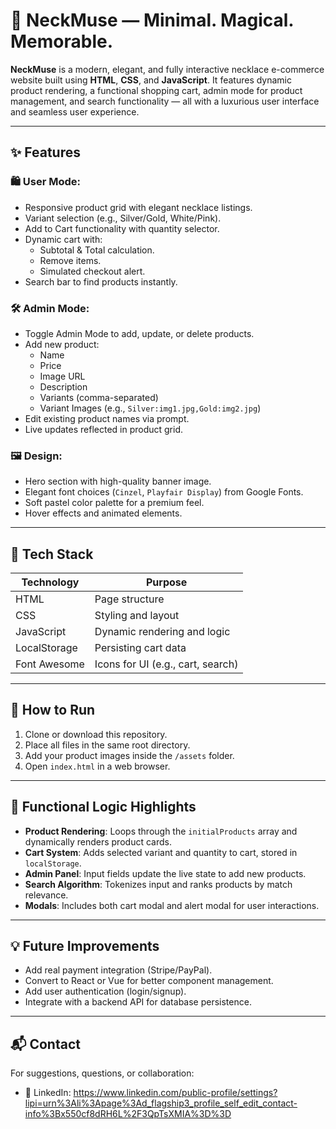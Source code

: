 # 💎 NeckMuse — Minimal. Magical. Memorable.

**NeckMuse** is a modern, elegant, and fully interactive necklace e-commerce website built using **HTML**, **CSS**, and **JavaScript**. It features dynamic product rendering, a functional shopping cart, admin mode for product management, and search functionality — all with a luxurious user interface and seamless user experience.

---

## ✨ Features

### 🛍️ User Mode:
- Responsive product grid with elegant necklace listings.
- Variant selection (e.g., Silver/Gold, White/Pink).
- Add to Cart functionality with quantity selector.
- Dynamic cart with:
  - Subtotal & Total calculation.
  - Remove items.
  - Simulated checkout alert.
- Search bar to find products instantly.

### 🛠️ Admin Mode:
- Toggle Admin Mode to add, update, or delete products.
- Add new product:
  - Name
  - Price
  - Image URL
  - Description
  - Variants (comma-separated)
  - Variant Images (e.g., `Silver:img1.jpg,Gold:img2.jpg`)
- Edit existing product names via prompt.
- Live updates reflected in product grid.

### 🖼️ Design:
- Hero section with high-quality banner image.
- Elegant font choices (`Cinzel`, `Playfair Display`) from Google Fonts.
- Soft pastel color palette for a premium feel.
- Hover effects and animated elements.

---

## 🧪 Tech Stack

| Technology   | Purpose                          |
|--------------|----------------------------------|
| HTML         | Page structure                   |
| CSS          | Styling and layout               |
| JavaScript   | Dynamic rendering and logic      |
| LocalStorage | Persisting cart data             |
| Font Awesome | Icons for UI (e.g., cart, search) |

---

## 🚀 How to Run

1. Clone or download this repository.
2. Place all files in the same root directory.
3. Add your product images inside the `/assets` folder.
4. Open `index.html` in a web browser.

---

## 🧠 Functional Logic Highlights

- **Product Rendering**: Loops through the `initialProducts` array and dynamically renders product cards.
- **Cart System**: Adds selected variant and quantity to cart, stored in `localStorage`.
- **Admin Panel**: Input fields update the live state to add new products.
- **Search Algorithm**: Tokenizes input and ranks products by match relevance.
- **Modals**: Includes both cart modal and alert modal for user interactions.

---

## 💡 Future Improvements

- Add real payment integration (Stripe/PayPal).
- Convert to React or Vue for better component management.
- Add user authentication (login/signup).
- Integrate with a backend API for database persistence.

---

## 📬 Contact

For suggestions, questions, or collaboration:

- 💼 LinkedIn: https://www.linkedin.com/public-profile/settings?lipi=urn%3Ali%3Apage%3Ad_flagship3_profile_self_edit_contact-info%3Bx550cf8dRH6L%2F3QpTsXMIA%3D%3D
